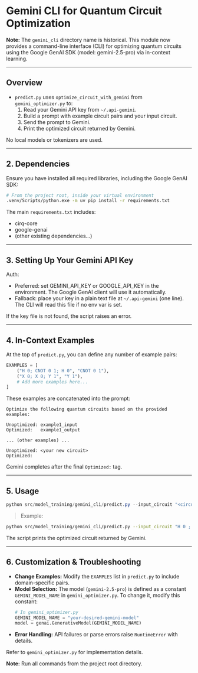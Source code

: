# Gemini CLI for Quantum Circuit Optimization

**Note:** The `gemini_cli` directory name is historical. This module now provides a command-line interface (CLI) for optimizing quantum circuits using the Google GenAI SDK (model: gemini-2.5-pro) via in-context learning.

---

## Overview

- `predict.py` uses `optimize_circuit_with_gemini` from `gemini_optimizer.py` to:
  1. Read your Gemini API key from `~/.api-gemini`.
  2. Build a prompt with example circuit pairs and your input circuit.
  3. Send the prompt to Gemini.
  4. Print the optimized circuit returned by Gemini.

No local models or tokenizers are used.

---

## 2. Dependencies

Ensure you have installed all required libraries, including the Google GenAI SDK:

```bash
# From the project root, inside your virtual environment
.venv/Scripts/python.exe -m uv pip install -r requirements.txt
```

The main `requirements.txt` includes:
- cirq-core
- google-genai
- (other existing dependencies…)

---

## 3. Setting Up Your Gemini API Key

Auth:
- Preferred: set GEMINI_API_KEY or GOOGLE_API_KEY in the environment. The Google GenAI client will use it automatically.
- Fallback: place your key in a plain text file at `~/.api-gemini` (one line). The CLI will read this file if no env var is set.

If the key file is not found, the script raises an error.

---

## 4. In-Context Examples

At the top of `predict.py`, you can define any number of example pairs:

```python
EXAMPLES = [
    ("H 0; CNOT 0 1; H 0", "CNOT 0 1"),
    ("X 0; X 0; Y 1", "Y 1"),
    # Add more examples here...
]
```

These examples are concatenated into the prompt:

```
Optimize the following quantum circuits based on the provided examples:

Unoptimized: example1_input
Optimized:   example1_output

... (other examples) ...

Unoptimized: <your new circuit>
Optimized:
```

Gemini completes after the final `Optimized:` tag.

---

## 5. Usage

```powershell
python src/model_training/gemini_cli/predict.py --input_circuit "<circuit representation>"
```

> Example:
```bash
python src/model_training/gemini_cli/predict.py --input_circuit "H 0 ; CNOT 0 1 ; H 0"
```

The script prints the optimized circuit returned by Gemini.

---

## 6. Customization & Troubleshooting

- **Change Examples:** Modify the `EXAMPLES` list in `predict.py` to include domain-specific pairs.
- **Model Selection:** The model (`gemini-2.5-pro`) is defined as a constant `GEMINI_MODEL_NAME` in `gemini_optimizer.py`. To change it, modify this constant:
  ```python
  # In gemini_optimizer.py
  GEMINI_MODEL_NAME = "your-desired-gemini-model"
  model = genai.GenerativeModel(GEMINI_MODEL_NAME)
  ```
- **Error Handling:** API failures or parse errors raise `RuntimeError` with details.

Refer to `gemini_optimizer.py` for implementation details.

**Note:** Run all commands from the project root directory.

